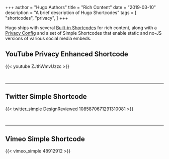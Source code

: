 +++
author = "Hugo Authors"
title = "Rich Content"
date = "2019-03-10"
description = "A brief description of Hugo Shortcodes"
tags = [
    "shortcodes",
    "privacy",
]
+++

Hugo ships with several [Built-in Shortcodes](https://gohugo.io/content-management/shortcodes/#use-hugos-built-in-shortcodes) for rich content, along with a [Privacy Config](https://gohugo.io/about/hugo-and-gdpr/) and a set of Simple Shortcodes that enable static and no-JS versions of various social media embeds.

## <!--more-->

## YouTube Privacy Enhanced Shortcode

{{< youtube ZJthWmvUzzc >}}

<br>

---

## Twitter Simple Shortcode

{{< twitter_simple DesignReviewed 1085870671291310081 >}}

<br>

---

## Vimeo Simple Shortcode

{{< vimeo_simple 48912912 >}}
